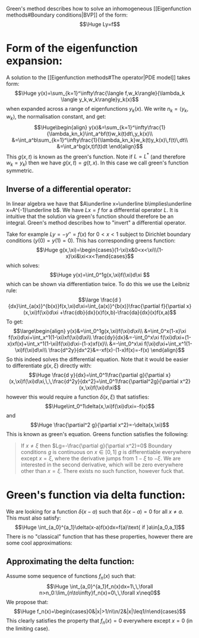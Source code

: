 Green's method describes how to solve an inhomogeneous [[Eigenfunction methods#Boundary conditions|BVP]] of the form:$$\Huge Ly=f$$

# Form of the eigenfunction expansion:

A solution to the [[Eigenfunction methods#The operator|PDE model]] takes form:$$\Huge y(x)=\sum_{k=1}^\infty\frac{\langle f,w_k\rangle}{\lambda_k \langle y_k,w_k\rangle}y_k(x)$$when expanded across a range of eigenfunctions $y_k(x)$. We write $n_k=\langle y_k,w_k\rangle$, the normalisation constant, and get:$$\Huge\begin{align}
y(x)&=\sum_{k=1}^\infty\frac{1}{\lambda_kn_k}\int_a^bf(t)w_k(t)dt\,y_k(x)\\
&=\int_a^b\sum_{k=1}^\infty\frac{1}{\lambda_kn_k}w_k(t)y_k(x)\,f(t)\,dt\\
&=\int_a^bg(x,t)f(t)dt
\end{align}$$This $g(x,t)$ is known as the green's function. Note if $L=L^*$ (and therefore $w_k=y_k$) then we have $g(x,t)=g(t,x)$. In this case we call green's function symmetric.

## Inverse of a differential operator:
In linear algebra we have that $A\underline x=\underline b\implies\underline x=A^{-1}\underline b$. We have $Lx=f$ for a differential operator $L$. It is intuitive that the solution via green's function should therefore be an integral. Green's method describes how to "invert" a differential operator.

Take for example $Ly=-y''=f(x)$ for $0<x<1$ subject to Dirichlet boundary conditions  ($y(0)=y(1)=0$). This has corresponding greens function:$$\Huge g(x,\xi)=\begin{cases}(1-\xi)x&0<x<\xi\\(1-x)\xi&\xi<x<1\end{cases}$$which solves:$$\Huge y(x)=\int_0^1g(x,\xi)f(\xi)d\xi $$which can be shown via differentiation twice. To do this we use the Leibniz rule:$$\large \frac{d }{dx}\int_{a(x)}^{b(x)}f(x,\xi)d\xi=\int_{a(x)}^{b(x)}\frac{\partial f}{\partial x}(x,\xi)f(\xi)d\xi +\frac{db}{dx}(x)f(x,b)-\frac{da}{dx}(x)f(x,a)$$To get:$$\large\begin{align}
y(x)&=\int_0^1g(x,\xi)f(\xi)d\xi\\
&=\int_0^x(1-x)\xi f(\xi)d\xi+\int_x^1(1-\xi)xf(\xi)d\xi\\
\frac{dy}{dx}&=-\int_0^x\xi f(\xi)d\xi+(1-x)xf(x)+\int_x^1(1-\xi)f(\xi)d\xi-(1-x)xf(x)\\
&=-\int_0^x\xi f(\xi)d\xi+\int_x^1(1-\xi)f(\xi)d\xi\\
\frac{d^2y}{dx^2}&=-xf(x)-(1-x)f(x)=-f(x)
\end{align}$$So this indeed solves the differential equation. Note that it would be easier to differentiate $g(x,\xi)$ directly with:$$\Huge \frac{d y}{dx}=\int_0^1\frac{\partial g}{\partial x}(x,\xi)f(\xi)d\xi,\,\,\frac{d^2y}{dx^2}=\int_0^1\frac{\partial^2g}{\partial x^2}(x,\xi)f(\xi)d\xi$$however this would require a function $\delta(x,\xi)$ that satisfies:$$\Huge\int_0^1\delta(x,\xi)f(\xi)d\xi=-f(x)$$and $$\Huge \frac{\partial^2 g}{\partial x^2}=-\delta(x,\xi)$$This is known as green's equation. Greens function satisfies the following:
> If $x\neq\xi$ then $Lg=-\frac{\partial g}{\partial x^2}=0$
> Boundary conditions
> $g$ is continuous on $x\in[0,1]$
> $g$ is differentiable everywhere except $x=\xi$, where the derivative jumps from $1-\xi$ to $-\xi$. We are interested in the second derivative, which will be zero everywhere other than $x=\xi$. There exists no such function, however fuck that.

# Green's function via delta function:

We are looking for a function $\delta(x-a)$ such that $\delta(x-a)=0$ for all $x\neq a$. This must also satisfy:$$\Huge \int_{a_0}^{a_1}\delta(x-a)f(x)dx=f(a)\text{ if }a\in[a_0,a_1]$$There is no "classical" function that has these properties, however there are some cool approximations:

## Approximating the delta function:
Assume some sequence of functions $f_n(x)$ such that:$$\Huge \int_{a_0}^{a_1}f_n(x)dx=1\,\,\forall n>n_0:\lim_{n\to\infty}f_n(x)=0\,\,\forall x\neq0$$We propose that:$$\Huge f_n(x)=\begin{cases}0&|x|>1/n\\n/2&|x|\leq1/n\end{cases}$$This clearly satisfies the property that $f_n(x)=0$ everywhere except $x=0$ (in the limiting case).